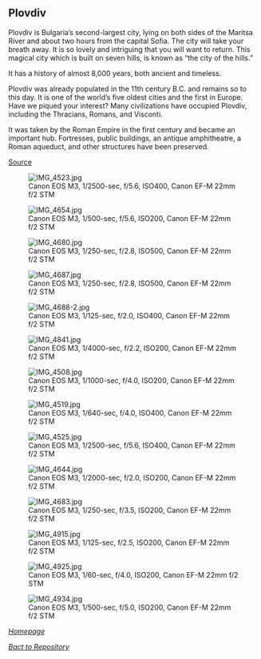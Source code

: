 ## Plovdiv

Plovdiv is Bulgaria’s second-largest city, lying on both sides of the Maritsa River and about two hours from the capital Sofia. The city will take your breath away. It is so lovely and intriguing that you will want to return. This magical city which is built on seven hills, is known as “the city of the hills.”

It has a history of almost 8,000 years, both ancient and timeless.

Plovdiv was already populated in the 11th century B.C. and remains so to this day. It is one of the world’s five oldest cities and the first in Europe. Have we piqued your interest? Many civilizations have occupied Plovdiv, including the Thracians, Romans, and Visconti.

It was taken by the Roman Empire in the first century and became an important hub. Fortresses, public buildings, an antique amphitheatre, a Roman aqueduct, and other structures have been preserved.

[Source](https://visitmybulgaria.com/plovdiv/)

<link rel='stylesheet' href='/Shutter101/css/photo-tile.css'>
<div class='gallery'>
	<figure>
		<img src='/Shutter101/photos/Plovdiv/img/IMG_4523.jpg' alt='IMG_4523.jpg'>
		<figcaption>Canon EOS M3, 1/2500-sec, f/5.6, ISO400, Canon EF-M 22mm f/2 STM</figcaption>
	</figure>
	<figure>
		<img src='/Shutter101/photos/Plovdiv/img/IMG_4654.jpg' alt='IMG_4654.jpg'>
		<figcaption>Canon EOS M3, 1/500-sec, f/5.6, ISO200, Canon EF-M 22mm f/2 STM</figcaption>
	</figure>
	<figure>
		<img src='/Shutter101/photos/Plovdiv/img/IMG_4680.jpg' alt='IMG_4680.jpg'>
		<figcaption>Canon EOS M3, 1/250-sec, f/2.8, ISO500, Canon EF-M 22mm f/2 STM</figcaption>
	</figure>
	<figure>
		<img src='/Shutter101/photos/Plovdiv/img/IMG_4687.jpg' alt='IMG_4687.jpg'>
		<figcaption>Canon EOS M3, 1/250-sec, f/2.8, ISO500, Canon EF-M 22mm f/2 STM</figcaption>
	</figure>
	<figure>
		<img src='/Shutter101/photos/Plovdiv/img/IMG_4688-2.jpg' alt='IMG_4688-2.jpg'>
		<figcaption>Canon EOS M3, 1/125-sec, f/2.0, ISO400, Canon EF-M 22mm f/2 STM</figcaption>
	</figure>
	<figure>
		<img src='/Shutter101/photos/Plovdiv/img/IMG_4841.jpg' alt='IMG_4841.jpg'>
		<figcaption>Canon EOS M3, 1/4000-sec, f/2.2, ISO200, Canon EF-M 22mm f/2 STM</figcaption>
	</figure>
<figure>
	<img src='/Shutter101/photos/Plovdiv/img/IMG_4508.jpg' alt='IMG_4508.jpg'>
	<figcaption>Canon EOS M3, 1/1000-sec, f/4.0, ISO200, Canon EF-M 22mm f/2 STM</figcaption>
</figure>
<figure>
	<img src='/Shutter101/photos/Plovdiv/img/IMG_4519.jpg' alt='IMG_4519.jpg'>
	<figcaption>Canon EOS M3, 1/640-sec, f/4.0, ISO400, Canon EF-M 22mm f/2 STM</figcaption>
</figure>
<figure>
	<img src='/Shutter101/photos/Plovdiv/img/IMG_4525.jpg' alt='IMG_4525.jpg'>
	<figcaption>Canon EOS M3, 1/2500-sec, f/5.6, ISO400, Canon EF-M 22mm f/2 STM</figcaption>
</figure>
<figure>
	<img src='/Shutter101/photos/Plovdiv/img/IMG_4644.jpg' alt='IMG_4644.jpg'>
	<figcaption>Canon EOS M3, 1/2000-sec, f/2.0, ISO200, Canon EF-M 22mm f/2 STM</figcaption>
</figure>
<figure>
	<img src='/Shutter101/photos/Plovdiv/img/IMG_4683.jpg' alt='IMG_4683.jpg'>
	<figcaption>Canon EOS M3, 1/250-sec, f/3.5, ISO200, Canon EF-M 22mm f/2 STM</figcaption>
</figure>
<figure>
	<img src='/Shutter101/photos/Plovdiv/img/IMG_4915.jpg' alt='IMG_4915.jpg'>
	<figcaption>Canon EOS M3, 1/125-sec, f/2.5, ISO200, Canon EF-M 22mm f/2 STM</figcaption>
</figure>
<figure>
	<img src='/Shutter101/photos/Plovdiv/img/IMG_4925.jpg' alt='IMG_4925.jpg'>
	<figcaption>Canon EOS M3, 1/60-sec, f/4.0, ISO200, Canon EF-M 22mm f/2 STM</figcaption>
</figure>
<figure>
	<img src='/Shutter101/photos/Plovdiv/img/IMG_4934.jpg' alt='IMG_4934.jpg'>
	<figcaption>Canon EOS M3, 1/500-sec, f/5.0, ISO200, Canon EF-M 22mm f/2 STM</figcaption>
</figure>
</div>


*[Homepage](/Shutter101/README.html)*

*[Bact to Repository](https://github.com/23W-GBAC/Shutter101/tree/main)*
